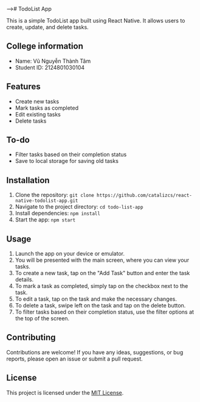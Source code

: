  --># TodoList App

This is a simple TodoList app built using React Native. It allows users to create, update, and delete tasks.

## College information
- Name: Vũ Nguyễn Thành Tâm
- Student ID: 2124801030104

## Features

- Create new tasks
- Mark tasks as completed
- Edit existing tasks
- Delete tasks

## To-do

- Filter tasks based on their completion status
- Save to local storage for saving old tasks

## Installation

1. Clone the repository: `git clone https://github.com/catalizcs/react-native-todolist-app.git`
2. Navigate to the project directory: `cd todo-list-app`
3. Install dependencies: `npm install`
4. Start the app: `npm start`

## Usage

1. Launch the app on your device or emulator.
2. You will be presented with the main screen, where you can view your tasks.
3. To create a new task, tap on the "Add Task" button and enter the task details.
4. To mark a task as completed, simply tap on the checkbox next to the task.
5. To edit a task, tap on the task and make the necessary changes.
6. To delete a task, swipe left on the task and tap on the delete button.
7. To filter tasks based on their completion status, use the filter options at the top of the screen.

## Contributing

Contributions are welcome! If you have any ideas, suggestions, or bug reports, please open an issue or submit a pull request.

## License

This project is licensed under the [MIT License](LICENSE).
